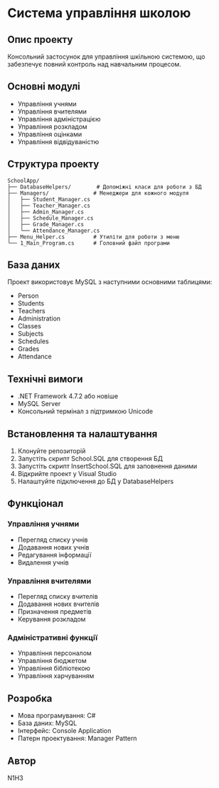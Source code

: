 # Система управління школою

## Опис проекту
Консольний застосунок для управління шкільною системою, що забезпечує повний контроль над навчальним процесом.

## Основні модулі
- Управління учнями
- Управління вчителями
- Управління адміністрацією
- Управління розкладом
- Управління оцінками
- Управління відвідуваністю

## Структура проекту
```
SchoolApp/
├── DatabaseHelpers/        # Допоміжні класи для роботи з БД
├── Managers/              # Менеджери для кожного модуля
│   ├── Student_Manager.cs
│   ├── Teacher_Manager.cs
│   ├── Admin_Manager.cs
│   ├── Schedule_Manager.cs
│   ├── Grade_Manager.cs
│   └── Attendance_Manager.cs
├── Menu_Helper.cs         # Утиліти для роботи з меню
└── 1_Main_Program.cs      # Головний файл програми
```

## База даних
Проект використовує MySQL з наступними основними таблицями:
- Person
- Students
- Teachers
- Administration
- Classes
- Subjects
- Schedules
- Grades
- Attendance

## Технічні вимоги
- .NET Framework 4.7.2 або новіше
- MySQL Server
- Консольний термінал з підтримкою Unicode

## Встановлення та налаштування
1. Клонуйте репозиторій
2. Запустіть скрипт School.SQL для створення БД
3. Запустіть скрипт InsertSchool.SQL для заповнення даними
4. Відкрийте проект у Visual Studio
5. Налаштуйте підключення до БД у DatabaseHelpers

## Функціонал

### Управління учнями
- Перегляд списку учнів
- Додавання нових учнів
- Редагування інформації
- Видалення учнів

### Управління вчителями
- Перегляд списку вчителів
- Додавання нових вчителів
- Призначення предметів
- Керування розкладом

### Адміністративні функції
- Управління персоналом
- Управління бюджетом
- Управління бібліотекою
- Управління харчуванням

## Розробка
- Мова програмування: C#
- База даних: MySQL
- Інтерфейс: Console Application
- Патерн проектування: Manager Pattern

## Автор

N1H3

